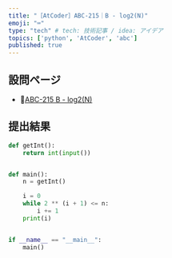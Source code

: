 ```yaml
---
title: "［AtCoder］ABC-215｜B - log2(N)"
emoji: "⌨️"
type: "tech" # tech: 技術記事 / idea: アイデア
topics: ['python', 'AtCoder', 'abc']
published: true
---
```


## 設問ページ

- 🔗[ABC-215 B - log2(N)](https://atcoder.jp/contests/abc215/tasks/abc215_b)

## 提出結果

```python
def getInt():
    return int(input())


def main():
    n = getInt()

    i = 0
    while 2 ** (i + 1) <= n:
        i += 1
    print(i)


if __name__ == "__main__":
    main()
```
